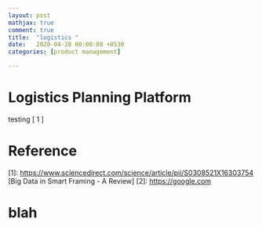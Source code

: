```yaml
---
layout: post
mathjax: true
comment: true
title:  "logistics "
date:   2020-04-28 00:00:00 +0530
categories: [product management]

---
```


# Logistics Planning Platform

testing [ 1 ]



# Reference

[1]: https://www.sciencedirect.com/science/article/pii/S0308521X16303754 [Big Data in Smart Framing - A Review]
[2]: https://google.com

# blah